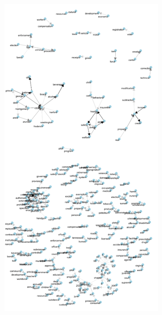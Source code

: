 <img src="ExploringBillText_files/figure-markdown_github/diverse bigram graph-1.png" style="display: block; margin: auto;" />

<img src="ExploringBillText_files/figure-markdown_github/not diverse bigram graph-1.png" style="display: block; margin: auto;" />
